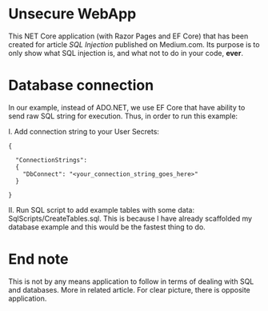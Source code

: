 # Unsecure WebApp

This NET Core application (with Razor Pages and EF Core) that has been created for article _SQL Injection_ published on Medium.com. Its purpose is to only show what SQL injection is, and what not to do in your code, __ever__.

# Database connection

In our example, instead of ADO.NET, we use EF Core that have ability to send raw SQL string for execution. Thus, in order to run this example:

I. Add connection string to your User Secrets:

```
{
  
  "ConnectionStrings": 
  {
    "DbConnect": "<your_connection_string_goes_here>"
  }

}
```

II. Run SQL script to add example tables with some data: SqlScripts/CreateTables.sql. This is because I have already scaffolded my database example and this would be the fastest thing to do.

# End note

This is not by any means application to follow in terms of dealing with SQL and databases. More in related article. For clear picture, there is opposite application.
